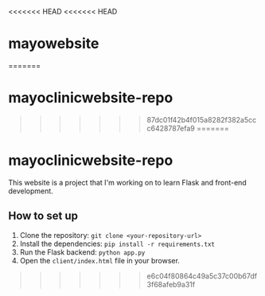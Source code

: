 <<<<<<< HEAD
<<<<<<< HEAD
# mayowebsite
=======
# mayoclinicwebsite-repo
>>>>>>> 87dc01f42b4f015a8282f382a5ccc6428787efa9
=======
# mayoclinicwebsite-repo

This website is a project that I'm working on to learn Flask and front-end development.

## How to set up

1.  Clone the repository: `git clone <your-repository-url>`
2.  Install the dependencies: `pip install -r requirements.txt`
3.  Run the Flask backend: `python app.py`
4.  Open the `client/index.html` file in your browser.
>>>>>>> e6c04f80864c49a5c37c00b67df3f68afeb9a31f
